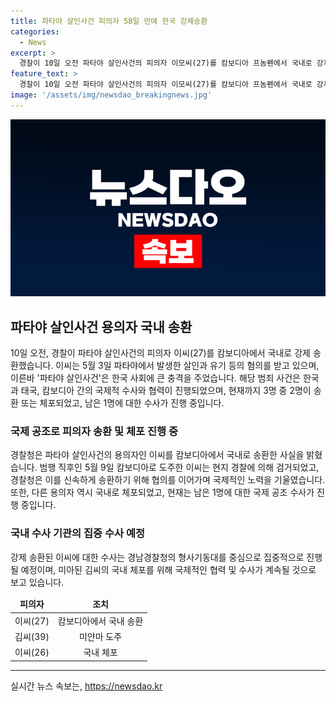 ```yaml
---
title: 파타야 살인사건 피의자 58일 만에 한국 강제송환
categories:
  - News
excerpt: >
  경찰이 10일 오전 파타야 살인사건의 피의자 이모씨(27)를 캄보디아 프놈펜에서 국내로 강제 송환했다. 피의자 1명이 송환됨에 따라 피의자 3명 중 한 명에 대한 국제 수사가 진행 중이다. 3명은 한국인 관광객을 납치하고 살해한 혐의를 받으며, 피해자의 시신이 발견된 후 도주하다가 검거됐다. 송환된 이씨는 경남경찰청 형사기동대를 중심으로 집중 수사될 예정이며, 미얀마로 도주한 다른 피의자 김씨는 아직 체포되지 않았다.
feature_text: >
  경찰이 10일 오전 파타야 살인사건의 피의자 이모씨(27)를 캄보디아 프놈펜에서 국내로 강제 송환했다. 피의자 1명이 송환됨에 따라 피의자 3명 중 한 명에 대한 국제 수사가 진행 중이다. 3명은 한국인 관광객을 납치하고 살해한 혐의를 받으며, 피해자의 시신이 발견된 후 도주하다가 검거됐다. 송환된 이씨는 경남경찰청 형사기동대를 중심으로 집중 수사될 예정이며, 미얀마로 도주한 다른 피의자 김씨는 아직 체포되지 않았다.
image: '/assets/img/newsdao_breakingnews.jpg'
---
```


<p><img src="/assets/img/newsdao_breakingnews.jpg" alt="ontimetimes 속보" /></p>

<h2 data-ke-size="size26">파타야 살인사건 용의자 국내 송환</h2>

<p data-ke-size="size16">10일 오전, 경찰이 파타야 살인사건의 피의자 이씨(27)를 캄보디아에서 국내로 강제 송환했습니다. 이씨는 5월 3일 파타야에서 발생한 살인과 유기 등의 혐의를 받고 있으며, 이른바 '파타야 살인사건'은 한국 사회에 큰 충격을 주었습니다. 해당 범죄 사건은 한국과 태국, 캄보디아 간의 국제적 수사와 협력이 진행되었으며, 현재까지 3명 중 2명이 송환 또는 체포되었고, 남은 1명에 대한 수사가 진행 중입니다.</p>

<h3><b>국제 공조로 피의자 송환 및 체포 진행 중</b></h3>

<p data-ke-size="size16">경찰청은 파타야 살인사건의 용의자인 이씨를 캄보디아에서 국내로 송환한 사실을 밝혔습니다. 범행 직후인 5월 9일 캄보디아로 도주한 이씨는 현지 경찰에 의해 검거되었고, 경찰청은 이를 신속하게 송환하기 위해 협의를 이어가며 국제적인 노력을 기울였습니다. 또한, 다른 용의자 역시 국내로 체포되었고, 현재는 남은 1명에 대한 국제 공조 수사가 진행 중입니다.</p>

<h3><b>국내 수사 기관의 집중 수사 예정</b></h3>

<p data-ke-size="size16">강제 송환된 이씨에 대한 수사는 경남경찰청의 형사기동대를 중심으로 집중적으로 진행될 예정이며, 미아된 김씨의 국내 체포를 위해 국제적인 협력 및 수사가 계속될 것으로 보고 있습니다.</p>

<table>
<thead>
<tr>
<td style="text-align: center; height: 17px;"><b>피의자</b></td>
<td style="text-align: center; height: 17px;"><b>조치</b></td>
</tr>
</thead>
<tbody>
<tr>
<td style="text-align: center; height: 17px;">이씨(27)</td>
<td style="text-align: center; height: 17px;">캄보디아에서 국내 송환</td>
</tr>
<tr>
<td style="text-align: center; height: 17px;">김씨(39)</td>
<td style="text-align: center; height: 17px;">미얀마 도주</td>
</tr>
<tr>
<td style="text-align: center; height: 17px;">이씨(26)</td>
<td style="text-align: center; height: 17px;">국내 체포</td>
</tr>
</tbody>
</table>

<hr>
실시간 뉴스 속보는, <a href="https://newsdao.kr" rel="dofollow">https://newsdao.kr</a>


